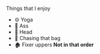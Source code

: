 Things that I enjoy
* ☮️ Yoga
* 🍑 Ass
* 🤯 Head
* 🤑 Chasing that bag
* 🏚️ Fixer uppers
**Not in that order**
